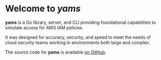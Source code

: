 # Welcome to *yams*

**yams** is a Go library, server, and CLI providing foundational capabilities to simulate access for
AWS IAM policies.

It was designed for accuracy, security, and speed to meet the needs of cloud security teams working
in environments both large and complex.

The source code for **yams** is available [on GitHub](https://github.com/nsiow/yams).
